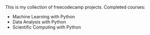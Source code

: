 This is my collection of freecodecamp projects.
Completed courses:
- Machine Learning with Python
- Data Analysis with Python
- Scientific Computing with Python
